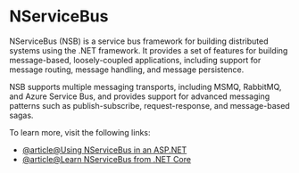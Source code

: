 # NServiceBus

NServiceBus (NSB) is a service bus framework for building distributed systems using the .NET framework. It provides a set of features for building message-based, loosely-coupled applications, including support for message routing, message handling, and message persistence.

NSB supports multiple messaging transports, including MSMQ, RabbitMQ, and Azure Service Bus, and provides support for advanced messaging patterns such as publish-subscribe, request-response, and message-based sagas.

To learn more, visit the following links:

- [@article@Using NServiceBus in an ASP.NET](https://docs.particular.net/samples/web/send-from-aspnetcore-webapi/)
- [@article@Learn NServiceBus from .NET Core](https://www.codeproject.com/Articles/1224839/Learn-NServiceBus-from-NET-Core-WebAPI)
